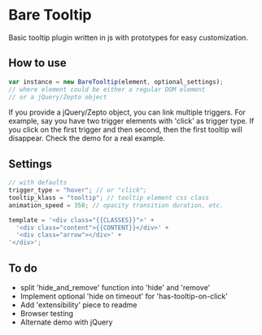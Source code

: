 # Bare Tooltip

Basic tooltip plugin written in js with prototypes for easy customization.


## How to use

```javascript
var instance = new BareTooltip(element, optional_settings);
// where element could be either a regular DOM element
// or a jQuery/Zepto object
```

If you provide a jQuery/Zepto object, you can link multiple triggers.
For example, say you have two trigger elements with 'click' as trigger type.
If you click on the first trigger and then second, then the first tooltip
will disappear. Check the demo for a real example.


## Settings

```javascript
// with defaults
trigger_type = "hover"; // or "click";
tooltip_klass = "tooltip"; // tooltip element css class
animation_speed = 350; // opacity transition duration, etc.

template = '<div class="{{CLASSES}}">' +
  '<div class="content">{{CONTENT}}</div>' +
  '<div class="arrow"></div>' +
'</div>';
```


## To do

- split 'hide_and_remove' function into 'hide' and 'remove'
- Implement optional 'hide on timeout' for 'has-tooltip-on-click'
- Add 'extensibility' piece to readme
- Browser testing
- Alternate demo with jQuery
